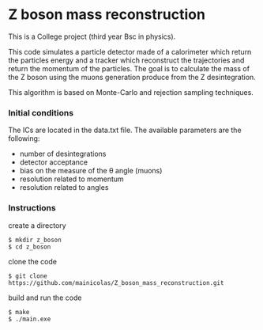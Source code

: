 # Z boson mass reconstruction

This is a College project (third year Bsc in physics).

This code simulates a particle detector made of a calorimeter which return the particles energy and a tracker which reconstruct the trajectories and return the momentum of the particles. The goal is to calculate the mass of the Z boson using the muons generation produce from the Z desintegration.

This algorithm is based on Monte-Carlo and rejection sampling techniques.


### Initial conditions
The ICs are located in the data.txt file. The available parameters are the following:
* number of desintegrations
* detector acceptance
* bias on the measure of the θ angle (muons)
* resolution related to momentum
* resolution related to angles


### Instructions
create a directory
```
$ mkdir z_boson
$ cd z_boson
```

clone the code
```
$ git clone https://github.com/mainicolas/Z_boson_mass_reconstruction.git
```

build and run the code
```
$ make
$ ./main.exe
```


